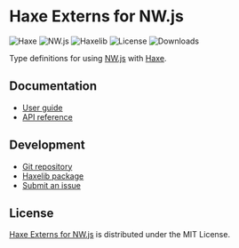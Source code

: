 # Haxe Externs for NW.js
![Haxe](https://badgen.net/badge/haxe/%3E%3D4.2.0/green) ![NW.js](https://badgen.net/badge/nwjs/%3E%3D0.62.0/green) ![Haxelib](https://badgen.net/haxelib/v/nwjs) ![License](https://badgen.net/haxelib/license/nwjs) ![Downloads](https://badgen.net/haxelib/d/nwjs)

Type definitions for using [NW.js](https://nwjs.io) with [Haxe](https://haxe.org).

## Documentation
- [User guide](https://bitbucket.org/cedx/nwjs.hx/wiki)
- [API reference](https://cedx.github.io/nwjs.hx)

## Development
- [Git repository](https://bitbucket.org/cedx/nwjs.hx)
- [Haxelib package](https://lib.haxe.org/p/nwjs)
- [Submit an issue](https://bitbucket.org/cedx/nwjs.hx/issues)

## License
[Haxe Externs for NW.js](https://bitbucket.org/cedx/nwjs.hx) is distributed under the MIT License.
